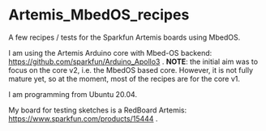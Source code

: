 # Artemis_MbedOS_recipes

A few recipes / tests for the Sparkfun Artemis boards using MbedOS.

I am using the Artemis Arduino core with Mbed-OS backend: https://github.com/sparkfun/Arduino_Apollo3 . **NOTE**: the initial aim was to focus on the core v2, i.e. the MbedOS based core. However, it is not fully mature yet, so at the moment, most of the recipes are for the core v1.

I am programming from Ubuntu 20.04.

My board for testing sketches is a RedBoard Artemis: https://www.sparkfun.com/products/15444 .
